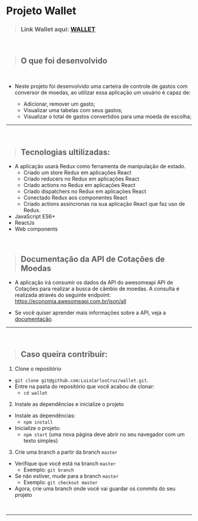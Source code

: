 # Projeto Wallet
<!-- 
>  [Wallet](https://value-converter.netlify.app/) -->

> ### Link Wallet aqui: <a href="https://value-converter.netlify.app/" target="_blank">WALLET</a>

<br />

>## O que foi desenvolvido

<br />

- Neste projeto foi desenvolvido uma carteira de controle de gastos com conversor de moedas, ao utilizar essa aplicação um usuário é capaz de:

  - Adicionar, remover um gasto;
  - Visualizar uma tabelas com seus gastos;
  - Visualizar o total de gastos convertidos para uma moeda de escolha;

---

<br />

>## Tecnologias ultilizadas:

- A aplicação usará Redux como ferramenta de manipulação de estado.
  - Criado um store Redux em aplicações React
  - Criado reducers no Redux em aplicações React
  - Criado actions no Redux em aplicações React
  - Criado dispatchers no Redux em aplicações React
  - Conectado Redux aos componentes React
  - Criado actions assíncronas na sua aplicação React que faz uso de Redux.
- JavaScript ES6+
- ReactJs
- Web components

<br />

>## Documentação da API de Cotações de Moedas

* A aplicação irá consumir os dados da API do awesomeapi API de Cotações para realizar a busca de câmbio de moedas. A consulta é realizada através do seguinte endpoint: https://economia.awesomeapi.com.br/json/all

* Se você quiser aprender mais informações sobre a API, veja a [documentação](https://docs.awesomeapi.com.br/api-de-moedas).


---

<br />

>## Caso queira contribuir:

1. Clone o repositório
  * `git clone git@github.com:LuisCarlosCruz/wallet.git`.
  * Entre na pasta do repositório que você acabou de clonar:
    * `cd wallet`

2. Instale as dependências e inicialize o projeto
  * Instale as dependências:
    * `npm install`
  * Inicialize o projeto:
    * `npm start` (uma nova página deve abrir no seu navegador com um texto simples)

3. Crie uma branch a partir da branch `master`
  * Verifique que você está na branch `master`
    * Exemplo: `git branch`
  * Se não estiver, mude para a branch `master`
    * Exemplo: `git checkout master`
  * Agora, crie uma branch onde você vai guardar os commits do seu projeto

<br />

---